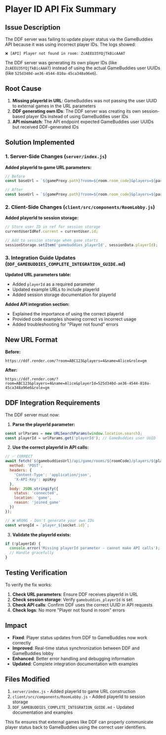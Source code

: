 # Player ID API Fix Summary

## Issue Description

The DDF server was failing to update player status via the GameBuddies API because it was using incorrect player IDs. The logs showed:

```
❌ [API] Player not found in room: ZcAEEU35YQjTkBicAAAT
```

The DDF server was generating its own player IDs (like `ZcAEEU35YQjTkBicAAAT`) instead of using the actual GameBuddies user UUIDs (like `525d340d-ae36-4544-810a-45ca348a96e6`).

## Root Cause

1. **Missing playerId in URL**: GameBuddies was not passing the user UUID to external games in the URL parameters
2. **DDF generating own IDs**: The DDF server was creating its own session-based player IDs instead of using GameBuddies user IDs
3. **API mismatch**: The API endpoint expected GameBuddies user UUIDs but received DDF-generated IDs

## Solution Implemented

### 1. Server-Side Changes (`server/index.js`)

**Added playerId to game URL parameters:**
```javascript
// Before
const baseUrl = `${gameProxy.path}?room=${room.room_code}&players=${participants.length}&name=${encodedName}`;

// After  
const baseUrl = `${gameProxy.path}?room=${room.room_code}&players=${participants.length}&name=${encodedName}&playerId=${p.user_id}`;
```

### 2. Client-Side Changes (`client/src/components/RoomLobby.js`)

**Added playerId to session storage:**
```javascript
// Store user ID in ref for session storage
currentUserIdRef.current = currentUser.id;

// Add to session storage when game starts
sessionStorage.setItem('gamebuddies_playerId', sessionData.playerId);
```

### 3. Integration Guide Updates (`DDF_GAMEBUDDIES_COMPLETE_INTEGRATION_GUIDE.md`)

**Updated URL parameters table:**
- Added `playerId` as a required parameter
- Updated example URLs to include playerId
- Added session storage documentation for playerId

**Added API integration section:**
- Explained the importance of using the correct playerId
- Provided code examples showing correct vs incorrect usage
- Added troubleshooting for "Player not found" errors

## New URL Format

**Before:**
```
https://ddf.render.com/?room=ABC123&players=4&name=Alice&role=gm
```

**After:**
```
https://ddf.render.com/?room=ABC123&players=4&name=Alice&playerId=525d340d-ae36-4544-810a-45ca348a96e6&role=gm
```

## DDF Integration Requirements

The DDF server must now:

1. **Parse the playerId parameter:**
```javascript
const urlParams = new URLSearchParams(window.location.search);
const playerId = urlParams.get('playerId'); // GameBuddies user UUID
```

2. **Use the correct playerId in API calls:**
```javascript
// ✅ CORRECT
await fetch(`${gamebuddiesUrl}/api/game/rooms/${roomCode}/players/${playerId}/status`, {
  method: 'POST',
  headers: {
    'Content-Type': 'application/json',
    'X-API-Key': apiKey
  },
  body: JSON.stringify({
    status: 'connected',
    location: 'game',
    reason: 'joined_game'
  })
});

// ❌ WRONG - Don't generate your own IDs
const wrongId = `player_${socket.id}`;
```

3. **Validate the playerId exists:**
```javascript
if (!playerId) {
  console.error('Missing playerId parameter - cannot make API calls');
  // Handle gracefully
}
```

## Testing Verification

To verify the fix works:

1. **Check URL parameters**: Ensure DDF receives playerId in URL
2. **Check session storage**: Verify `gamebuddies_playerId` is set
3. **Check API calls**: Confirm DDF uses the correct UUID in API requests
4. **Check logs**: No more "Player not found in room" errors

## Impact

- **Fixed**: Player status updates from DDF to GameBuddies now work correctly
- **Improved**: Real-time status synchronization between DDF and GameBuddies lobby
- **Enhanced**: Better error handling and debugging information
- **Updated**: Complete integration documentation with examples

## Files Modified

1. `server/index.js` - Added playerId to game URL construction
2. `client/src/components/RoomLobby.js` - Added playerId to session storage
3. `DDF_GAMEBUDDIES_COMPLETE_INTEGRATION_GUIDE.md` - Updated documentation and examples

This fix ensures that external games like DDF can properly communicate player status back to GameBuddies using the correct user identifiers. 